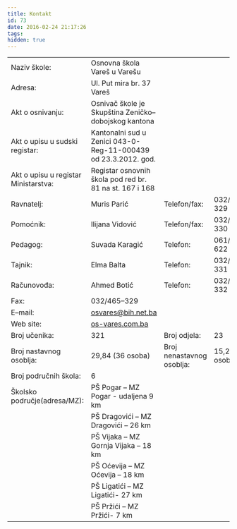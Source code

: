 ```yaml
---
title: Kontakt
id: 73
date: 2016-02-24 21:17:26
tags:
hidden: true
---
```


<div class="tableresponsive"><table><tr><td>Naziv škole: </td><td>Osnovna škola Vareš u Varešu </td><td></td><td></td></tr><tr><td>Adresa: </td><td>Ul. Put mira br. 37 Vareš </td><td></td><td></td></tr><tr><td>Akt o osnivanju: </td><td>Osnivač škole je Skupština Zeničko–dobojskog kantona </td><td></td><td></td></tr><tr><td>Akt o upisu u sudski registar: </td><td>Kantonalni sud u Zenici 043-0-Reg-11-000439 od 23.3.2012. god. </td><td></td><td></td></tr><tr><td>Akt o upisu u registar Ministarstva: </td><td>Registar osnovnih škola pod red br. 81 na st. 167 i 168 </td><td></td><td></td></tr><tr><td>Ravnatelj: </td><td>Muris Parić </td><td>Telefon/fax: </td><td>032/465-329 </td></tr><tr><td>Pomoćnik: </td><td>Ilijana Vidović </td><td>Telefon/fax: </td><td>032/465-330 </td></tr><tr><td>Pedagog: </td><td>Suvada Karagić </td><td>Telefon: </td><td>061/819-622 </td></tr><tr><td>Tajnik: </td><td>Elma Balta </td><td>Telefon: </td><td>032/465-331 </td></tr><tr><td>Računovođa: </td><td>Ahmed Botić </td><td>Telefon: </td><td>032/465-332 </td></tr><tr><td>Fax: </td><td>032/465–329 </td><td></td><td></td></tr><tr><td>E–mail: </td><td><a href="mailto:osvares@bih.net.ba">osvares@bih.net.ba </a></td><td></td><td></td></tr><tr><td>Web site: </td><td><a href="https://os-vares.com.ba">os-vares.com.ba </a></td><td></td><td></td></tr><tr><td>Broj učenika: </td><td>321 </td><td>Broj odjela: </td><td>23 </td></tr><tr><td>Broj nastavnog osoblja: </td><td>29,84 (36 osoba) </td><td>Broj nenastavnog osoblja: </td><td>15,2 (18 osoba) </td></tr><tr><td>Broj područnih škola: </td><td>6 </td><td></td><td></td></tr><tr><td>Školsko područje(adresa/MZ): </td><td>PŠ Pogar – MZ Pogar - udaljena 9 km </td><td></td><td></td></tr><tr><td></td><td>PŠ Dragovići – MZ Dragovići – 26 km </td><td></td><td></td></tr><tr><td></td><td>PŠ Vijaka – MZ Gornja Vijaka – 18 km </td><td></td><td></td></tr><tr><td></td><td>PŠ Oćevija – MZ Oćevija – 18 km </td><td></td><td></td></tr><tr><td></td><td>PŠ Ligatići – MZ Ligatići- 27 km </td><td></td><td></td></tr><tr><td></td><td>PŠ Pržići – MZ Pržići- 7 km </td><td></td><td></td></tr></table></div>